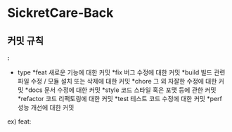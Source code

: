 # SickretCare-Back
## 커밋 규칙
**<type>: <subject>**
* type
  *feat	새로운 기능에 대한 커밋
  *fix	버그 수정에 대한 커밋
  *build	빌드 관련 파일 수정 / 모듈 설치 또는 삭제에 대한 커밋
  *chore	그 외 자잘한 수정에 대한 커밋
  *docs	문서 수정에 대한 커밋
  *style	코드 스타일 혹은 포맷 등에 관한 커밋
  *refactor	코드 리팩토링에 대한 커밋
  *test	테스트 코드 수정에 대한 커밋
  *perf	성능 개선에 대한 커밋

ex) feat: 
